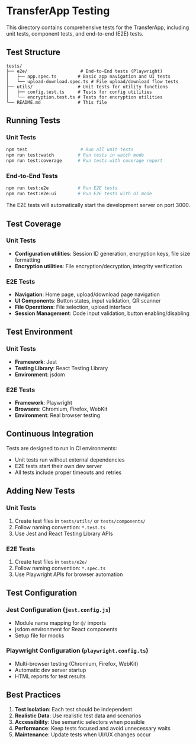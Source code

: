 # TransferApp Testing

This directory contains comprehensive tests for the TransferApp, including unit tests, component tests, and end-to-end (E2E) tests.

## Test Structure

```
tests/
├── e2e/                    # End-to-End tests (Playwright)
│   ├── app.spec.ts        # Basic app navigation and UI tests
│   └── upload-download.spec.ts # File upload/download flow tests
├── utils/                 # Unit tests for utility functions
│   ├── config.test.ts     # Tests for config utilities
│   └── encryption.test.ts # Tests for encryption utilities
└── README.md              # This file
```

## Running Tests

### Unit Tests
```bash
npm test                    # Run all unit tests
npm run test:watch         # Run tests in watch mode
npm run test:coverage      # Run tests with coverage report
```

### End-to-End Tests
```bash
npm run test:e2e           # Run E2E tests
npm run test:e2e:ui        # Run E2E tests with UI mode
```

The E2E tests will automatically start the development server on port 3000.

## Test Coverage

### Unit Tests
- **Configuration utilities**: Session ID generation, encryption keys, file size formatting
- **Encryption utilities**: File encryption/decryption, integrity verification

### E2E Tests
- **Navigation**: Home page, upload/download page navigation
- **UI Components**: Button states, input validation, QR scanner
- **File Operations**: File selection, upload interface
- **Session Management**: Code input validation, button enabling/disabling

## Test Environment

### Unit Tests
- **Framework**: Jest
- **Testing Library**: React Testing Library
- **Environment**: jsdom

### E2E Tests
- **Framework**: Playwright
- **Browsers**: Chromium, Firefox, WebKit
- **Environment**: Real browser testing

## Continuous Integration

Tests are designed to run in CI environments:
- Unit tests run without external dependencies
- E2E tests start their own dev server
- All tests include proper timeouts and retries

## Adding New Tests

### Unit Tests
1. Create test files in `tests/utils/` or `tests/components/`
2. Follow naming convention: `*.test.ts`
3. Use Jest and React Testing Library APIs

### E2E Tests
1. Create test files in `tests/e2e/`
2. Follow naming convention: `*.spec.ts`
3. Use Playwright APIs for browser automation

## Test Configuration

### Jest Configuration (`jest.config.js`)
- Module name mapping for `@/` imports
- jsdom environment for React components
- Setup file for mocks

### Playwright Configuration (`playwright.config.ts`)
- Multi-browser testing (Chromium, Firefox, WebKit)
- Automatic dev server startup
- HTML reports for test results

## Best Practices

1. **Test Isolation**: Each test should be independent
2. **Realistic Data**: Use realistic test data and scenarios
3. **Accessibility**: Use semantic selectors when possible
4. **Performance**: Keep tests focused and avoid unnecessary waits
5. **Maintenance**: Update tests when UI/UX changes occur
